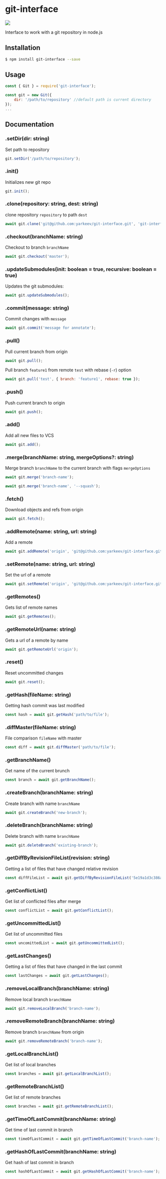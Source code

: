 # git-interface

![](https://raw.githubusercontent.com/yarkeev/git-interface/gh-pages/docs/pics/logo.png)

Interface to work with a git repository in node.js

## Installation

```bash
$ npm install git-interface --save
```

## Usage

```js
const { Git } = require('git-interface');

const git = new Git({
	dir: '/path/to/repository' //default path is current directory
});
...
```

## Documentation

### .setDir(dir: string)

Set path to repository

```js
git.setDir('/path/to/repository');
```

### .init()

Initializes new git repo

```js
git.init();
```

### .clone(repository: string, dest: string)

clone repository `repository` to path `dest`

```js
await git.clone('git@github.com:yarkeev/git-interface.git', 'git-interface');
```

### .checkout(branchName: string)

Checkout to branch `branchName`

```js
await git.checkout('master');
```

### .updateSubmodules(init: boolean = true, recursive: boolean = true)

Updates the git submodules:

```js
await git.updateSubmodules();
```

### .commit(message: string)

Commit changes with `message`

```js
await git.commit('message for annotate');
```

### .pull()

Pull current branch from origin

```js
await git.pull();
```

Pull branch `feature1` from remote `test` with rebase (`-r`) option

```js
await git.pull('test', { branch: 'feature1', rebase: true });
```

### .push()

Push current branch to origin

```js
await git.push();
```

### .add()

Add all new files to VCS

```js
await git.add();
```

### .merge(branchName: string, mergeOptions?: string)

Merge branch `branchName` to the current branch with flags `mergeOptions`

```js
await git.merge('branch-name');
```
```js
await git.merge('branch-name', '--squash');
```

### .fetch()

Download objects and refs from origin

```js
await git.fetch();
```

### .addRemote(name: string, url: string)

Add a remote

```js
await git.addRemote('origin', 'git@github.com:yarkeev/git-interface.git');
```

### .setRemote(name: string, url: string)

Set the url of a remote

```js
await git.setRemote('origin', 'git@github.com:yarkeev/git-interface.git');
```

### .getRemotes()

Gets list of remote names

```js
await git.getRemotes();
```

### .getRemoteUrl(name: string)

Gets a url of a remote by name

```js
await git.getRemoteUrl('origin');
```

### .reset()

Reset uncommitted changes

```js
await git.reset();
```

### .getHash(fileName: string)

Getting hash commit was last modified

```js
const hash = await git.getHash('path/to/file');
```

### .diffMaster(fileName: string)

File comparison `fileName` with master

```js
const diff = await git.diffMaster('path/to/file');
```

### .getBranchName()

Get name of the current brunch

```js
const branch = await git.getBranchName();
```

### .createBranch(branchName: string)

Create branch with name `branchName`

```js
await git.createBranch('new-branch');
```

### .deleteBranch(branchName: string)

Delete branch with name `branchName`

```js
await git.deleteBranch('existing-branch');
```

### .getDiffByRevisionFileList(revision: string)

Getting a list of files that have changed relative revision

```js
const diffFileList = await git.getDiffByRevisionFileList('5e19a1d3c386a2607885627f3774d3d7746b60de');
```

### .getConflictList()

Get list of conflicted files after merge

```js
const conflictList = await git.getConflictList();
```

### .getUncommittedList()

Get list of uncommitted files

```js
const uncomittedList = await git.getUncommittedList();
```

### .getLastChanges()

Getting a list of files that have changed in the last commit

```js
const lastChanges = await git.getLastChanges();
```

### .removeLocalBranch(branchName: string)

Remove local branch `branchName`

```js
await git.removeLocalBranch('branch-name');
```

### .removeRemoteBranch(branchName: string)

Remove branch `branchName` from origin

```js
await git.removeRemoteBranch('branch-name');
```

### .getLocalBranchList()

Get list of local branches

```js
const branches = await git.getLocalBranchList();
```

### .getRemoteBranchList()

Get list of remote branches

```js
const branches = await git.getRemoteBranchList();
```

### .getTimeOfLastCommit(branchName: string)

Get time of last commit in branch

```js
const timeOfLastCommit = await git.getTimeOfLastCommit('branch-name');
```

### .getHashOfLastCommit(branchName: string)

Get hash of last commit in branch

```js
const hashOfLastCommit = await git.getHashOfLastCommit('branch-name');
```
